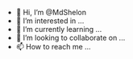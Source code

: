 - 👋 Hi, I’m @MdShelon
- 👀 I’m interested in ...
- 🌱 I’m currently learning ...
- 💞️ I’m looking to collaborate on ...
- 📫 How to reach me ...

<!---
MdShelon/MdShelon is a ✨ special ✨ repository because its `README.md` (this file) appears on your GitHub profile.
You can click the Preview link to take a look at your changes.
--->
